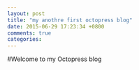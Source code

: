 ```yaml
---
layout: post
title: "my anothre first octopress blog"
date: 2015-06-29 17:23:34 +0800
comments: true
categories: 
---
```


#Welcome to my Octopress blog

